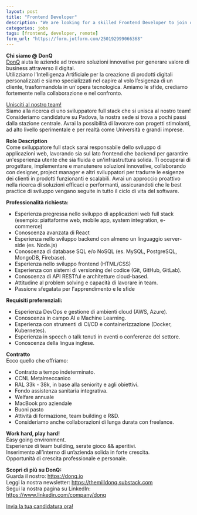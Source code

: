 ```yaml
---
layout: post
title: "Frontend Developer"
description: "We are looking for a skilled Frontend Developer to join our team."
categories: jobs
tags: [frontend, developer, remote]
form_url: "https://form.jotform.com/250192999066368"
---
```


**Chi siamo @ DonQ**  
<a href="https://donq.io" target="_blank">DonQ</a> aiuta le aziende ad trovare soluzioni innovative per generare valore di business attraverso il digital.  
Utilizziamo l’Intelligenza Artificiale per la creazione di prodotti digitali personalizzati e siamo specializzati nel capire al volo l’esigenza di un cliente, trasformandola in un'opera tecnologica.
Amiamo le sfide, crediamo fortemente nella collaborazione e nel confronto.

<a href="{{ page.form_url }}" class="btn btn-primary" target="_blank">Unisciti al nostro team!</a>  
Siamo alla ricerca di uno sviluppatore full stack che si unisca al nostro team!
Consideriamo candidature su Padova, la nostra sede si trova a pochi passi dalla stazione centrale.
Avrai la possibilità di lavorare con progetti stimolanti, ad alto livello sperimentale e per realtà come Università e grandi imprese.

**Role Description**  
Come sviluppatore full stack sarai responsabile dello sviluppo di applicazioni web, lavorando sia sul lato frontend che backend per garantire un'esperienza utente che sia fluida e un'infrastruttura solida.
Ti occuperai di progettare, implementare e manutenere soluzioni innovative, collaborando con designer, project manager e altri sviluppatori per tradurre le esigenze dei clienti in prodotti funzionanti e scalabili.
Avrai un approccio proattivo nella ricerca di soluzioni efficaci e performanti, assicurandoti che le best practice di sviluppo vengano seguite in tutto il ciclo di vita del software.

**Professionalità richiesta:**
- Esperienza pregressa nello sviluppo di applicazioni web full stack (esempio: piattaforme web, mobile app, system integration, e-commerce)  
- Conoscenza avanzata di React  
- Esperienza nello sviluppo backend con almeno un linguaggio server-side (es. Node.js)  
- Conoscenza di database SQL e/o NoSQL (es. MySQL, PostgreSQL, MongoDB, Firebase).  
- Esperienza nello sviluppo frontend (HTML/CSS)  
- Esperienza con sistemi di versioning del codice (Git, GitHub, GitLab).  
- Conoscenza di API RESTful e architetture cloud-based.  
- Attitudine al problem solving e capacità di lavorare in team.  
- Passione sfegatata per l'apprendimento e le sfide  


**Requisiti preferenziali:**
- Esperienza DevOps e gestione di ambienti cloud (AWS, Azure).  
- Conoscenza in campo AI e Machine Learning.  
- Esperienza con strumenti di CI/CD e containerizzazione (Docker, Kubernetes).  
- Esperienza in speech o talk tenuti in eventi o conferenze del settore.  
- Conoscenza della lingua inglese.  


**Contratto**  
Ecco quello che offriamo:  
- Contratto a tempo indeterminato.  
- CCNL Metalmeccanico  
- RAL 33k - 38k, in base alla seniority e agli obiettivi.  
- Fondo assistenza sanitaria integrativa.  
- Welfare annuale  
- MacBook pro aziendale  
- Buoni pasto  
- Attività di formazione, team building e R&D.  
- Consideriamo anche collaborazioni di lunga durata con freelance.  

**Work hard, play hard!**  
Easy going environment.  
Esperienze di team building, serate gioco && aperitivi.  
Inserimento all’interno di un’azienda solida in forte crescita.  
Opportunità di crescita professionale e personale.  


**Scopri di più su DonQ:**  
Guarda il nostro: https://donq.io   
Leggi la nostra newsletter: https://themilldonq.substack.com  
Segui la nostra pagina su LinkedIn: https://www.linkedin.com/company/donq

<a href="{{ page.form_url }}" class="btn btn-primary" target="_blank">Invia la tua candidatura ora!</a>
